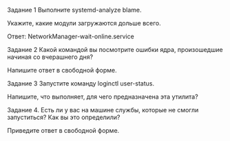 Задание 1
Выполните systemd-analyze blame.

Укажите, какие модули загружаются дольше всего.

Ответ: NetworkManager-wait-online.service

Задание 2
Какой командой вы посмотрите ошибки ядра, произошедшие начиная со вчерашнего дня?

Напишите ответ в свободной форме.

Задание 3
Запустите команду loginctl user-status.

Напишите, что выполняет, для чего предназначена эта утилита?

Задание 4.
Есть ли у вас на машине службы, которые не смогли запуститься? Как вы это определили?

Приведите ответ в свободной форме.
